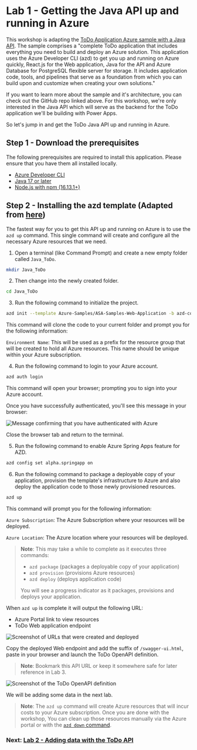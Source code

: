 # Lab 1 - Getting the Java API up and running in Azure

This workshop is adapting the [ToDo Application Azure sample with a Java API](https://github.com/Azure-Samples/ASA-Samples-Web-Application/tree/azd-conp). The sample comprises a "complete ToDo application that includes everything you need to build and deploy an Azure solution. This application uses the Azure Developer CLI (azd) to get you up and running on Azure quickly, React.js for the Web application, Java for the API and Azure Database for PostgreSQL flexible server for storage. It includes application code, tools, and pipelines that serve as a foundation from which you can build upon and customize when creating your own solutions."

If you want to learn more about the sample and it's architecture, you can check out the GitHub repo linked above. For this workshop, we're only interested in the Java API which will serve as the backend for the ToDo application we'll be building with Power Apps.

So let's jump in and get the ToDo Java API up and running in Azure.

## Step 1 - Download the prerequisites

The following prerequisites are required to install this application. Please ensure that you have them all installed locally.

* [Azure Developer CLI](https://aka.ms/azd-install)
* [Java 17 or later](https://learn.microsoft.com/en-us/java/openjdk/install)
* [Node.js with npm (16.13.1+)](https://nodejs.org/)

## Step 2 - Installing the azd template (Adapted from [here](https://github.com/Azure-Samples/ASA-Samples-Web-Application/tree/azd-conp#quickstart))

The fastest way for you to get this API up and running on Azure is to use the ```azd up``` command. This single command will create and configure all the necessary Azure resources that we need.

1. Open a terminal (like Command Prompt) and create a new empty folder called ```Java_ToDo```.

```bash
mkdir Java_ToDo
```

2. Then change into the newly created folder.

```bash
cd Java_ToDo
```

3. Run the following command to initialize the project.
```bash
azd init --template Azure-Samples/ASA-Samples-Web-Application -b azd-conp
```

This command will clone the code to your current folder and prompt you for the following information:

```Environment Name```: This will be used as a prefix for the resource group that will be created to hold all Azure resources. This name should be unique within your Azure subscription.

4. Run the following command to login to your Azure account.

```bash
azd auth login
```

This command will open your browser; prompting you to sign into your Azure account.

Once you have successfully authenticated, you'll see this message in your browser:

![Message confirming that you have authenticated with Azure](assets/azure-confirmation.png)

Close the browser tab and return to the terminal.

5. Run the following command to enable Azure Spring Apps feature for AZD.

```bash
azd config set alpha.springapp on
```

6. Run the following command to package a deployable copy of your application, provision the template's infrastructure to Azure and also deploy the application code to those newly provisioned resources.

```bash
azd up
```

This command will prompt you for the following information:

```Azure Subscription```: The Azure Subscription where your resources will be deployed.

```Azure Location```: The Azure location where your resources will be deployed.

> **Note**: This may take a while to complete as it executes three commands: 
> * ```azd package``` (packages a deployable copy of your application)
> * ```azd provision``` (provisions Azure resources)
> * ```azd deploy``` (deploys application code)
>
> You will see a progress indicator as it packages, provisions and deploys your application.

When ```azd up``` is complete it will output the following URL:

* Azure Portal link to view resources
* ToDo Web application endpoint

![Screenshot of URLs that were created and deployed](/Workshops/JavaAndPowerApps/Lab1/assets/urls.png)

Copy the deployed Web endpoint and add the suffix of `/swagger-ui.html`, paste in your browser and launch the ToDo OpenAPI definition.

> **Note**: Bookmark this API URL or keep it somewhere safe for later reference in Lab 3.

![Screenshot of the ToDo OpenAPI definition](/Workshops/JavaAndPowerApps/Lab1/assets/openapi-definition.png)

We will be adding some data in the next lab.

> **Note**: The ```azd up``` command will create Azure resources that will incur costs to your Azure subscription. Once you are done with the workshop, You can clean up those resources manually via the Azure portal or with the [```azd down``` command](https://github.com/Azure-Samples/ASA-Samples-Web-Application/tree/azd-conp#next-steps).

### Next: [Lab 2 - Adding data with the ToDo API](/Workshops/JavaAndPowerApps/Lab2/)